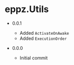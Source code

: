 # eppz.Utils

* 0.0.1

	+ Added `ActivateOnAwake`
	+ Added `ExecutionOrder`

* 0.0.0

	+ Initial commit